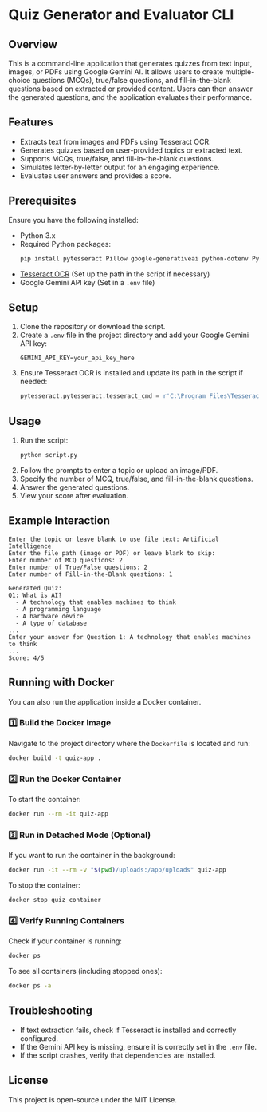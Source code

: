 # Quiz Generator and Evaluator CLI

## Overview
This is a command-line application that generates quizzes from text input, images, or PDFs using Google Gemini AI. It allows users to create multiple-choice questions (MCQs), true/false questions, and fill-in-the-blank questions based on extracted or provided content. Users can then answer the generated questions, and the application evaluates their performance.

## Features
- Extracts text from images and PDFs using Tesseract OCR.
- Generates quizzes based on user-provided topics or extracted text.
- Supports MCQs, true/false, and fill-in-the-blank questions.
- Simulates letter-by-letter output for an engaging experience.
- Evaluates user answers and provides a score.

## Prerequisites
Ensure you have the following installed:
- Python 3.x
- Required Python packages:
  ```sh
  pip install pytesseract Pillow google-generativeai python-dotenv PyPDF2
  ```
- [Tesseract OCR](https://github.com/tesseract-ocr/tesseract) (Set up the path in the script if necessary)
- Google Gemini API key (Set in a `.env` file)

## Setup
1. Clone the repository or download the script.
2. Create a `.env` file in the project directory and add your Google Gemini API key:
   ```
   GEMINI_API_KEY=your_api_key_here
   ```
3. Ensure Tesseract OCR is installed and update its path in the script if needed:
   ```python
   pytesseract.pytesseract.tesseract_cmd = r'C:\Program Files\Tesseract-OCR\tesseract.exe'
   ```

## Usage
1. Run the script:
   ```sh
   python script.py
   ```
2. Follow the prompts to enter a topic or upload an image/PDF.
3. Specify the number of MCQ, true/false, and fill-in-the-blank questions.
4. Answer the generated questions.
5. View your score after evaluation.

## Example Interaction
```
Enter the topic or leave blank to use file text: Artificial Intelligence
Enter the file path (image or PDF) or leave blank to skip:
Enter number of MCQ questions: 2
Enter number of True/False questions: 2
Enter number of Fill-in-the-Blank questions: 1

Generated Quiz:
Q1: What is AI?
  - A technology that enables machines to think
  - A programming language
  - A hardware device
  - A type of database
...
Enter your answer for Question 1: A technology that enables machines to think
...
Score: 4/5
```

## Running with Docker
You can also run the application inside a Docker container.

### 1️⃣ Build the Docker Image
Navigate to the project directory where the `Dockerfile` is located and run:
```sh
docker build -t quiz-app .
```

### 2️⃣ Run the Docker Container
To start the container:
```sh
docker run --rm -it quiz-app
```

### 3️⃣ Run in Detached Mode (Optional)
If you want to run the container in the background:
```sh
docker run -it --rm -v "$(pwd)/uploads:/app/uploads" quiz-app
```
To stop the container:
```sh
docker stop quiz_container
```

### 4️⃣ Verify Running Containers
Check if your container is running:
```sh
docker ps
```
To see all containers (including stopped ones):
```sh
docker ps -a
```

## Troubleshooting
- If text extraction fails, check if Tesseract is installed and correctly configured.
- If the Gemini API key is missing, ensure it is correctly set in the `.env` file.
- If the script crashes, verify that dependencies are installed.

## License
This project is open-source under the MIT License.

